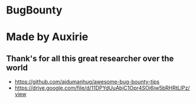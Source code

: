 # BugBounty

# Made by Auxirie

## Thank's for all this great researcher over the world

   - https://github.com/ajdumanhug/awesome-bug-bounty-tips
   - https://drive.google.com/file/d/11DPYdUuAbjC1Opr4SOi6jw5bRHRtLIPz/view
